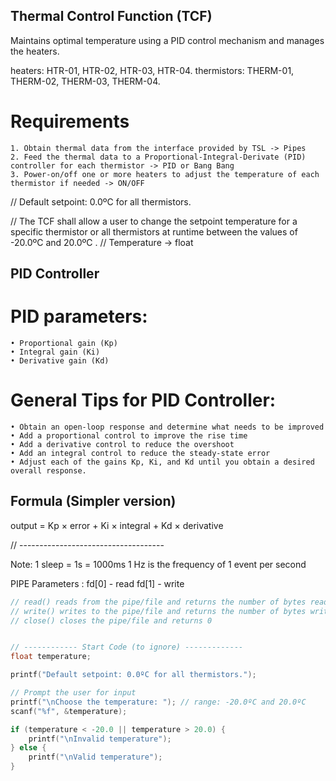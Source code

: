 
## Thermal Control Function (TCF) 
Maintains optimal temperature using a PID control mechanism and manages the heaters.

heaters: HTR-01, HTR-02, HTR-03, HTR-04.
thermistors: THERM-01, THERM-02, THERM-03, THERM-04.

# Requirements
    1. Obtain thermal data from the interface provided by TSL -> Pipes
    2. Feed the thermal data to a Proportional-Integral-Derivate (PID) controller for each thermistor -> PID or Bang Bang
    3. Power-on/off one or more heaters to adjust the temperature of each thermistor if needed -> ON/OFF

// Default setpoint: 0.0ºC for all thermistors.

// The TCF shall allow a user to change the setpoint temperature for a specific thermistor or all thermistors at runtime between the values of -20.0ºC and 20.0ºC .
// Temperature -> float


## PID Controller

# PID parameters:
    • Proportional gain (Kp)
    • Integral gain (Ki)
    • Derivative gain (Kd)

# General Tips for PID Controller:
    • Obtain an open-loop response and determine what needs to be improved
    • Add a proportional control to improve the rise time
    • Add a derivative control to reduce the overshoot
    • Add an integral control to reduce the steady-state error
    • Adjust each of the gains Kp, Ki, and Kd until you obtain a desired overall response. 

## Formula (Simpler version)
output = Kp × error + Ki × integral + Kd × derivative


// ------------------------------------

Note:
1 sleep = 1s = 1000ms 
1 Hz is the frequency of 1 event per second


PIPE Parameters :
fd[0] - read 
fd[1] - write 

```c
// read() reads from the pipe/file and returns the number of bytes read
// write() writes to the pipe/file and returns the number of bytes written
// close() closes the pipe/file and returns 0


// ------------ Start Code (to ignore) -------------
float temperature; 

printf("Default setpoint: 0.0ºC for all thermistors.");

// Prompt the user for input
printf("\nChoose the temperature: "); // range: -20.0ºC and 20.0ºC
scanf("%f", &temperature);

if (temperature < -20.0 || temperature > 20.0) {
    printf("\nInvalid temperature");
} else {
    printf("\nValid temperature");
}
```
